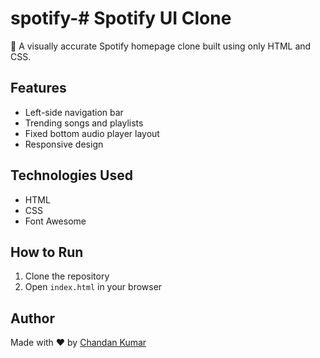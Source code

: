 # spotify-# Spotify UI Clone

🎵 A visually accurate Spotify homepage clone built using only HTML and CSS.

## Features
- Left-side navigation bar
- Trending songs and playlists
- Fixed bottom audio player layout
- Responsive design

## Technologies Used
- HTML
- CSS
- Font Awesome

## How to Run
1. Clone the repository
2. Open `index.html` in your browser

## Author
Made with ❤️ by [Chandan Kumar](https://github.com/chandankumar-123)
